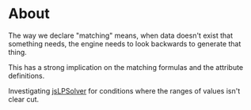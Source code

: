 # About

The way we declare "matching" means, when data doesn't exist that something needs, the engine needs to look backwards to generate that thing.

This has a strong implication on the matching formulas and the attribute definitions.

Investigating [jsLPSolver](https://github.com/JWally/jsLPSolver) for conditions where the ranges of values isn't clear cut.
